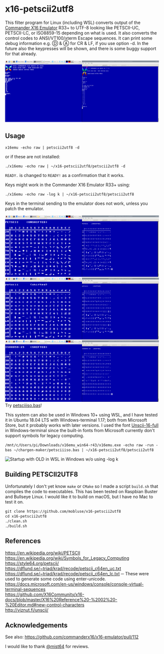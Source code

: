 # x16-petscii2utf8
This filter program for Linux (including WSL) converts output of the 
[Commander X16 Emulator](http://commanderx16.com) R33+ to UTF-8
looking like PETSCII-UC, PETSCII-LC, or ISO8859-15 depending on what is used. 
It also converts the control codes to ANSI/VT100/xterm Escape sequences. It can print some debug information
e.g. Ⓓ & Ⓐ for CR & LF, if you use option -d. In the future also the keypresses will be shown, and there is some
buggy support for that already.

![Startup with OLD in native Linux using -log k](startup.png?raw=true)

## Usage

    x16emu -echo raw | petscii2utf8 -d

or if these are not installed:

    ./x16emu -echo raw | ~/x16-petscii2utf8/petscii2utf8 -d

`READY.` is changed to `READY!` as a confirmation that it works. 

Keys might work in the Commander X16 Emulator R33+ using:

    ./x16emu -echo raw -log k | ~/x16-petscii2utf8/petscii2utf8

Keys in the terminal sending to the emulator does not work, unless you patch the emulator.

![PETSCIIISO.BAS PETSCII-UC](petscii-unshifted.png?raw=true)
![PETSCIIISO.BAS PETSCII-LC](petscii-shifted.png?raw=true)
![PETSCIIISO.BAS ISO8859-15](iso8859-15-shifted.png?raw=true "PETSCIIISO.BAS ISO8859-15 Shifted")
Try [petsciiiso.bas](https://github.com/mobluse/chargen-maker/blob/master/petsciiiso.bas)!

This system can also be used in Windows 10+ using WSL, and I have tested it in Ubuntu 18.04 LTS with Windows-terminal 1.17; 
both from Microsoft Store, but it probably works with later versions.
I used the font [Unscii-16-full](http://viznut.fi/unscii/unscii-16-full.ttf) in Windows-terminal since the built-in fonts 
from Microsoft currently don't support symbols for legacy computing.

    /mnt/c/Users/pi/Downloads/x16emu_win64-r43/x16emu.exe -echo raw -run -bas ~/chargen-maker/petsciiiso.bas | ~/x16-petscii2utf8/petscii2utf8

![Startup with OLD in WSL in Windows w/o using -log k](https://github.com/mobluse/x16-petscii2utf8/assets/5777329/6f58fad9-5013-41ef-938f-3d324800d24f)
## Building PETSCII2UTF8
Unfortunately I don't yet know `make` or `CMake` so I made a script `build.sh` that compiles the code to executables.
This has been tested on Raspbian Buster and Bullseye Linux. I would like it to build on macOS, but I have no Mac to test it on.

    git clone https://github.com/mobluse/x16-petscii2utf8
    cd x16-petscii2utf8
    ./clean.sh
    ./build.sh

## References
https://en.wikipedia.org/wiki/PETSCII  
https://en.wikipedia.org/wiki/Symbols_for_Legacy_Computing  
https://style64.org/petscii/  
https://dflund.se/~triad/krad/recode/petscii_c64en_uc.txt  
https://dflund.se/~triad/krad/recode/petscii_c64en_lc.txt ─ These were used to generate some code using enter-unicode.  
https://docs.microsoft.com/en-us/windows/console/console-virtual-terminal-sequences  
https://github.com/X16Community/x16-docs/blob/master/X16%20Reference%20-%2002%20-%20Editor.md#new-control-characters  
http://viznut.fi/unscii/  

## Acknowledgements
See also: https://github.com/commanderx16/x16-emulator/pull/112

I would like to thank [@mist64](https://github.com/mist64) for reviews.
